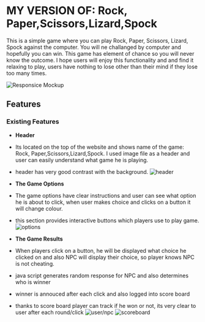 # MY VERSION OF: Rock, Paper,Scissors,Lizard,Spock

This is a simple game where you can play Rock, Paper, Scissors, Lizard, Spock against the computer.
You will ne challanged by computer and hopefully you can win. This game has element of chance so you will never know the outcome.
I hope users will enjoy this functionality and and find it relaxing to play, users have nothing to lose other than their mind if they lose too many times.

![Responsice Mockup](https://github.com/PeterSvk1/project2/blob/main/assets/readmePics/Screenshotgen.png)
## Features 
### Existing Features
- __Header__ 
- Its located on the top of the website and shows name of the game: Rock, Paper,Scissors,Lizard,Spock. I used image file as a header and user can easily understand what game he is playing.
- header has very good contrast with the background.
![header](https://github.com/PeterSvk1/project2/blob/main/assets/images/logo.jpg)

- __The Game Options__ 
- The game options have clear instructions and user can see what option he is about to click, when user makes choice and clicks on a button it will change colour.
- this section provides interactive buttons which players use to play game.
![options](https://github.com/PeterSvk1/project2/blob/main/assets/readmePics/options.png)

- __The Game Results__ 
- When players click on a button, he will be displayed what choice he clicked on and also NPC will display their choice, so player knows NPC is not cheating.
- java script generates random response for NPC and also determines who is winner 
- winner is annouced after each click and also logged into score board
- thanks to score board player can track if he won or not, its very clear to user after each round/click
![user/npc](https://github.com/PeterSvk1/project2/blob/main/assets/readmePics/results.png)
![scoreboard](https://github.com/PeterSvk1/project2/blob/main/assets/readmePics/scoreboard.png)